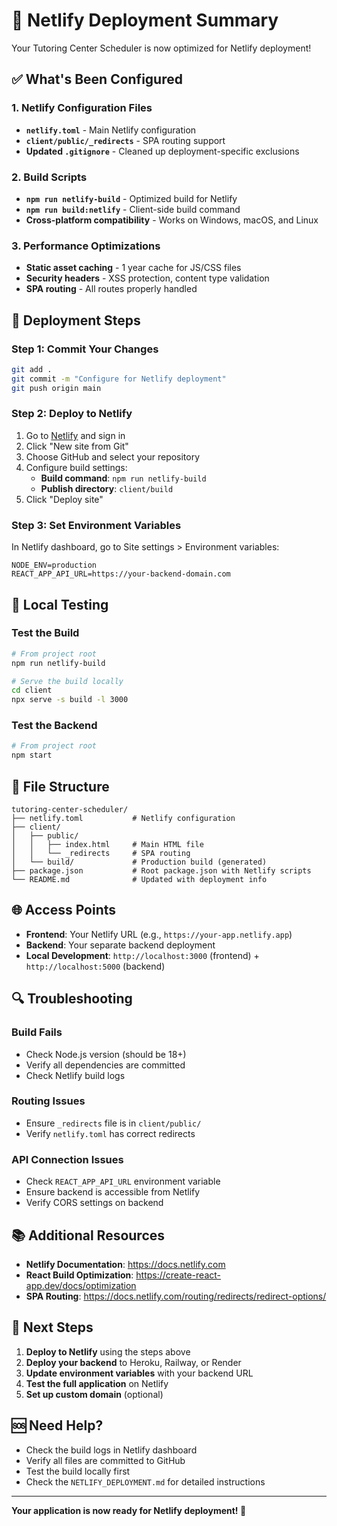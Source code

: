 # 🚀 Netlify Deployment Summary

Your Tutoring Center Scheduler is now optimized for Netlify deployment!

## ✅ What's Been Configured

### 1. Netlify Configuration Files
- **`netlify.toml`** - Main Netlify configuration
- **`client/public/_redirects`** - SPA routing support
- **Updated `.gitignore`** - Cleaned up deployment-specific exclusions

### 2. Build Scripts
- **`npm run netlify-build`** - Optimized build for Netlify
- **`npm run build:netlify`** - Client-side build command
- **Cross-platform compatibility** - Works on Windows, macOS, and Linux

### 3. Performance Optimizations
- **Static asset caching** - 1 year cache for JS/CSS files
- **Security headers** - XSS protection, content type validation
- **SPA routing** - All routes properly handled

## 🚀 Deployment Steps

### Step 1: Commit Your Changes
```bash
git add .
git commit -m "Configure for Netlify deployment"
git push origin main
```

### Step 2: Deploy to Netlify
1. Go to [Netlify](https://netlify.com) and sign in
2. Click "New site from Git"
3. Choose GitHub and select your repository
4. Configure build settings:
   - **Build command**: `npm run netlify-build`
   - **Publish directory**: `client/build`
5. Click "Deploy site"

### Step 3: Set Environment Variables
In Netlify dashboard, go to Site settings > Environment variables:
```
NODE_ENV=production
REACT_APP_API_URL=https://your-backend-domain.com
```

## 🔧 Local Testing

### Test the Build
```bash
# From project root
npm run netlify-build

# Serve the build locally
cd client
npx serve -s build -l 3000
```

### Test the Backend
```bash
# From project root
npm start
```

## 📁 File Structure
```
tutoring-center-scheduler/
├── netlify.toml           # Netlify configuration
├── client/
│   ├── public/
│   │   ├── index.html     # Main HTML file
│   │   └── _redirects     # SPA routing
│   └── build/             # Production build (generated)
├── package.json           # Root package.json with Netlify scripts
└── README.md              # Updated with deployment info
```

## 🌐 Access Points

- **Frontend**: Your Netlify URL (e.g., `https://your-app.netlify.app`)
- **Backend**: Your separate backend deployment
- **Local Development**: `http://localhost:3000` (frontend) + `http://localhost:5000` (backend)

## 🔍 Troubleshooting

### Build Fails
- Check Node.js version (should be 18+)
- Verify all dependencies are committed
- Check Netlify build logs

### Routing Issues
- Ensure `_redirects` file is in `client/public/`
- Verify `netlify.toml` has correct redirects

### API Connection Issues
- Check `REACT_APP_API_URL` environment variable
- Ensure backend is accessible from Netlify
- Verify CORS settings on backend

## 📚 Additional Resources

- **Netlify Documentation**: https://docs.netlify.com
- **React Build Optimization**: https://create-react-app.dev/docs/optimization
- **SPA Routing**: https://docs.netlify.com/routing/redirects/redirect-options/

## 🎯 Next Steps

1. **Deploy to Netlify** using the steps above
2. **Deploy your backend** to Heroku, Railway, or Render
3. **Update environment variables** with your backend URL
4. **Test the full application** on Netlify
5. **Set up custom domain** (optional)

## 🆘 Need Help?

- Check the build logs in Netlify dashboard
- Verify all files are committed to GitHub
- Test the build locally first
- Check the `NETLIFY_DEPLOYMENT.md` for detailed instructions

---

**Your application is now ready for Netlify deployment! 🎉**
